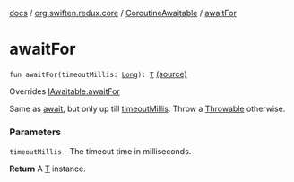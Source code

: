 [docs](../../index.md) / [org.swiften.redux.core](../index.md) / [CoroutineAwaitable](index.md) / [awaitFor](./await-for.md)

# awaitFor

`fun awaitFor(timeoutMillis: `[`Long`](https://kotlinlang.org/api/latest/jvm/stdlib/kotlin/-long/index.html)`): `[`T`](index.md#T) [(source)](https://github.com/protoman92/KotlinRedux/tree/master/common\common-core\src\main\kotlin/org/swiften/redux/core/Awaitable.kt#L81)

Overrides [IAwaitable.awaitFor](../-i-awaitable/await-for.md)

Same as [await](../-i-awaitable/await.md), but only up till [timeoutMillis](../-i-awaitable/await-for.md#org.swiften.redux.core.IAwaitable$awaitFor(kotlin.Long)/timeoutMillis). Throw a [Throwable](https://kotlinlang.org/api/latest/jvm/stdlib/kotlin/-throwable/index.html) otherwise.

### Parameters

`timeoutMillis` - The timeout time in milliseconds.

**Return**
A [T](../-i-awaitable/index.md#T) instance.

